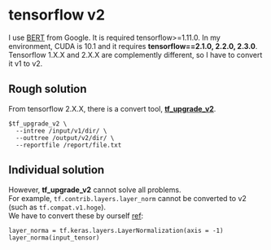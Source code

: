 # tensorflow v2
I use [BERT](https://github.com/google-research/bert) from Google. It is required tensorflow>=1.11.0.
In my environment, CUDA is 10.1 and it requires **tensorflow==2.1.0, 2.2.0, 2.3.0**.  
Tensorflow 1.X.X and 2.X.X are complemently different, so I have to convert it v1 to v2.  

## Rough solution
From tensorflow 2.X.X, there is a convert tool, [**tf_upgrade_v2**](https://www.tensorflow.org/guide/upgrade).  
```  
$tf_upgrade_v2 \  
  --intree /input/v1/dir/ \  
  --outtree /output/v2/dir/ \  
  --reportfile /report/file.txt  
```  

## Individual solution
However, **tf_upgrade_v2** cannot solve all problems.  
For example, `tf.contrib.layers.layer_norm` cannot be converted to v2 (such as `tf.compat.v1.hoge`).   
We have to convert these by ourself [ref](https://stackoverflow.com/questions/60883048/converting-tensorflow-tf-contrib-layers-layer-norm-to-tf2-0):  
```
layer_norma = tf.keras.layers.LayerNormalization(axis = -1)
layer_norma(input_tensor)
```


